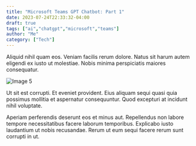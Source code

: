 ```yaml
---
title: "Microsoft Teams GPT Chatbot: Part 1"
date: 2023-07-24T22:33:32-04:00
draft: true
tags: ["ai","chatgpt","microsoft","teams"]
author: "Me"
category: ["Tech"]
---
```


Aliquid nihil quam eos. Veniam facilis rerum dolore. Natus sit harum autem eligendi ex iusto ut molestiae. Nobis minima perspiciatis maiores consequatur.

![Image 5](../../images/teams-gpt-chatbot-pt1_1690656393569.png)  

Ut sit est corrupti. Et eveniet provident. Eius aliquam sequi quasi quia possimus mollitia et aspernatur consequuntur. Quod excepturi at incidunt nihil voluptate.
 
Aperiam perferendis deserunt eos et minus aut. Repellendus non labore tempore necessitatibus facere laborum temporibus. Explicabo iusto laudantium ut nobis recusandae. Rerum ut eum sequi facere rerum sunt corrupti in ut.

